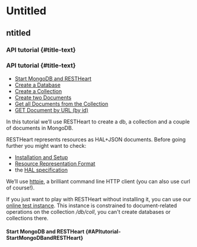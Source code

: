 # Untitled

## ntitled

### API tutorial {#title-text}

### API tutorial {#title-text}

* [Start MongoDB and RESTHeart](https://github.com/stagefright5/gitbookwiki/tree/49e1067a57da8b0686c3ef907b3ec95da7ee1f69/documentation/api-tutorial.md#APItutorial-StartMongoDBandRESTHeart)
* [Create a Database ](https://github.com/stagefright5/gitbookwiki/tree/49e1067a57da8b0686c3ef907b3ec95da7ee1f69/documentation/api-tutorial.md#APItutorial-CreateaDatabase)
* [Create a Collection](https://github.com/stagefright5/gitbookwiki/tree/49e1067a57da8b0686c3ef907b3ec95da7ee1f69/documentation/api-tutorial.md#APItutorial-CreateaCollection)
* [Create two Documents](https://softinstigate.atlassian.net/wiki/spaces/RH/pages/9207832/API+tutorial#APItutorial-CreatetwoDocuments)
* [Get all Documents from the Collection](https://github.com/stagefright5/gitbookwiki/tree/49e1067a57da8b0686c3ef907b3ec95da7ee1f69/documentation/api-tutorial.md#APItutorial-GetallDocumentsfromtheCollection)
* [GET Document by URL \(by id\)](https://github.com/stagefright5/gitbookwiki/tree/49e1067a57da8b0686c3ef907b3ec95da7ee1f69/documentation/api-tutorial.md#APItutorial-GetallDocumentsfromtheCollection)

In this tutorial we’ll use RESTHeart to create a db, a collection and a couple of documents in MongoDB.

RESTHeart represents resources as HAL+JSON documents. Before going further you might want to check:

* [Installation and Setup](https://softinstigate.atlassian.net/wiki/spaces/RH/pages/9207828/Installation+and+Setup)
* [Resource Representation Format](https://softinstigate.atlassian.net/wiki/spaces/RH/pages/9207888/Representation+Format)
* the [HAL specification](http://stateless.co/hal_specification.html)

We’ll use [httpie](http://httpie.org/), a brilliant command line HTTP client \(you can also use curl of course!\).

If you just want to play with RESTHeart without installing it, you can use our [online test instance](http://restheart.org/try.html). This instance is constrained to document-related operations on the collection _/db/coll_, you can't create databases or collections there.

#### Start MongoDB and RESTHeart {#APItutorial-StartMongoDBandRESTHeart}

